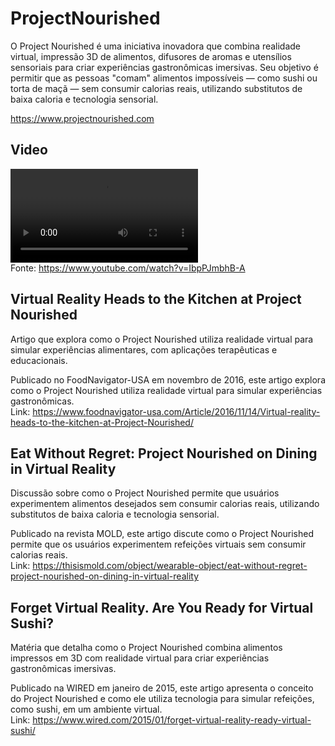 # ProjectNourished

O Project Nourished é uma iniciativa inovadora que combina realidade virtual, impressão 3D de alimentos, difusores de aromas e utensílios sensoriais para criar experiências gastronômicas imersivas. Seu objetivo é permitir que as pessoas "comam" alimentos impossíveis — como sushi ou torta de maçã — sem consumir calorias reais, utilizando substitutos de baixa caloria e tecnologia sensorial.  

<https://www.projectnourished.com>  

## Video

![ProjectNourished](./ProjectNourished.mov)  
Fonte: <https://www.youtube.com/watch?v=IbpPJmbhB-A>  

## Virtual Reality Heads to the Kitchen at Project Nourished

Artigo que explora como o Project Nourished utiliza realidade virtual para simular experiências alimentares, com aplicações terapêuticas e educacionais.  

Publicado no FoodNavigator-USA em novembro de 2016, este artigo explora como o Project Nourished utiliza realidade virtual para simular experiências gastronômicas.  
Link: <https://www.foodnavigator-usa.com/Article/2016/11/14/Virtual-reality-heads-to-the-kitchen-at-Project-Nourished/>  

## Eat Without Regret: Project Nourished on Dining in Virtual Reality

Discussão sobre como o Project Nourished permite que usuários experimentem alimentos desejados sem consumir calorias reais, utilizando substitutos de baixa caloria e tecnologia sensorial.  

Publicado na revista MOLD, este artigo discute como o Project Nourished permite que os usuários experimentem refeições virtuais sem consumir calorias reais.  
Link: <https://thisismold.com/object/wearable-object/eat-without-regret-project-nourished-on-dining-in-virtual-reality>  

## Forget Virtual Reality. Are You Ready for Virtual Sushi?  

Matéria que detalha como o Project Nourished combina alimentos impressos em 3D com realidade virtual para criar experiências gastronômicas imersivas.  

Publicado na WIRED em janeiro de 2015, este artigo apresenta o conceito do Project Nourished e como ele utiliza tecnologia para simular refeições, como sushi, em um ambiente virtual.  
Link: <https://www.wired.com/2015/01/forget-virtual-reality-ready-virtual-sushi/>  
